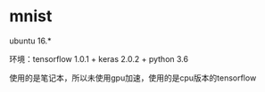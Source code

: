 # mnist
ubuntu 16.*

环境：tensorflow 1.0.1 + keras 2.0.2 + python 3.6

使用的是笔记本，所以未使用gpu加速，使用的是cpu版本的tensorflow
